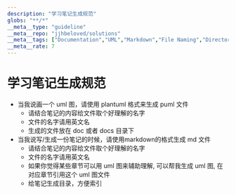 ```yaml
---
description: "学习笔记生成规范"
globs: "**/*"
__meta__type: "guideline"
__meta__repo: "jjhbeloved/solutions"
__meta__tags: ["Documentation","UML","Markdown","File Naming","Directory Structure"]
__meta__rate: 7
---
```

# 学习笔记生成规范

- 当我说画一个 uml 图，请使用 plantuml 格式来生成 puml 文件
    - 请结合笔记的内容给文件取个好理解的名字
    - 文件的名字请用英文名
    - 生成的文件放在 doc 或者 docs 目录下
- 当我说写/生成一份笔记的时候，请使用markdown的格式生成 md 文件
    - 请结合笔记的内容给文件取个好理解的名字
    - 文件的名字请用英文名
    - 如果你觉得某些章节可以用 uml 图来辅助理解, 可以帮我生成 uml 图, 在对应章节引用这个 uml 图文件
    - 给笔记生成目录，方便索引
